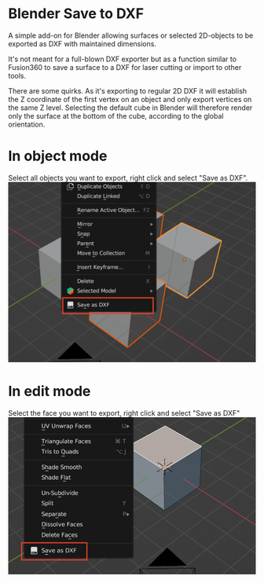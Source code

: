 # Blender Save to DXF
A simple add-on for Blender allowing surfaces or selected 2D-objects to be exported as DXF with maintained dimensions. 

It's not meant for a full-blown DXF exporter but as a function similar to Fusion360 to save a surface to a DXF for laser cutting or import to other tools. 

There are some quirks. As it's exporting to regular 2D DXF it will establish the Z coordinate of the first vertex on an object and only export vertices on the same Z level. Selecting the default cube in Blender will therefore render only the surface at the bottom of the cube, according to the global orientation. 

# In object mode
Select all objects you want to export, right click and select "Save as DXF". 
![image](docs/selected_objects.png)

# In edit mode
Select the face you want to export, right click and select "Save as DXF"
![image](docs/edit_menu.png)

